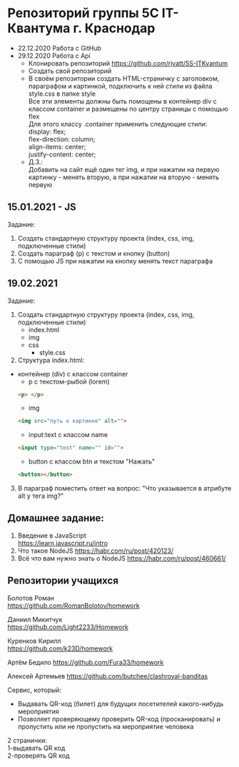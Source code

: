 # Репозиторий группы 5С IT-Квантума г. Краснодар

- 22.12.2020 Работа с GitHub 
- 29.12.2020 Работа с Api
    - Клонировать репозиторий https://github.com/rjvatt/5S-ITKvantum
    - Создать свой репозиторий
    - В своём репозитории создать HTML-страничку с заголовком, параграфом и картинкой, подключить к ней стили из файла style.css в папке style  
    Все эти элементы должны быть помощены в контейнер div с классом container и размещены по центру страницы с помощью flex  
    Для этого классу .container применить следующие стили:   
        display: flex;  
        flex-direction: column;  
        align-items: center;  
        justify-content: center;  
    - Д.З.:  
    Добавить на сайт ещё один тег img, и при нажатии на первую картинку - менять вторую, а при нажатии на вторую - менять первую  
## 15.01.2021 - JS 
Задание:  
1. Создать стандартную структуру проекта (index, css, img, подключенные стили)
2. Создать параграф (p) с текстом и кнопку (button)
3. С помощью JS при нажатии на кнопку менять текст параграфа

## 19.02.2021
Задание:
1. Создать стандартную структуру проекта (index, css, img, подключенные стили)
    - index.html
    - img
    - css
        - style.css
2. Структура index.html:
- контейнер (div) с классом container
    - p с текстом-рыбой (lorem)
    ~~~html
    <p> </p>
    ~~~
    - img
    ~~~html
    <img src="путь к картинке" alt="">
    ~~~
    - input:text с классом name
    ~~~html
    <input type="text" name="" id="">
    ~~~
    - button с классом btn и текстом "Нажать"
    ~~~html
    <button></button>
    ~~~
3. В параграф поместить ответ на вопрос: "Что указывается в атрибуте alt у тега img?"

## **Домашнее задание:**
1. Введение в JavaScript  
https://learn.javascript.ru/intro
2. Что такое NodeJS 
https://habr.com/ru/post/420123/
3. Всё что вам нужно знать о NodeJS
https://habr.com/ru/post/460661/


## Репозитории учащихся
Болотов Роман  
https://github.com/RomanBolotov/homework  

Даниил Микитчук  
https://github.com/Light2233/Homework  

Куренков Кирилл  
https://github.com/k23D/homework  

Артём Бедило
https://github.com/Fura33/homework  

Алексей Артемьев
https://github.com/butchee/clashroyal-banditas



Сервис, который: 
- Выдавать QR-код (билет) для будущих посетителей какого-нибудь мероприятия
- Позволяет проверяющему проверить QR-код (просканировать) и пропустить или не пропустить на мероприятие человека

2 странички:  
1-выдавать QR код  
2-проверять QR код
